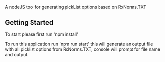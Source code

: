 A nodeJS tool for generating pickList options based on RxNorms.TXT

## Getting Started

To start please first run 'npm install'

To run this application run  'npm run start' this will generate an
output file with all picklist options from RxNorms.TXT, console will prompt for file name and output.

